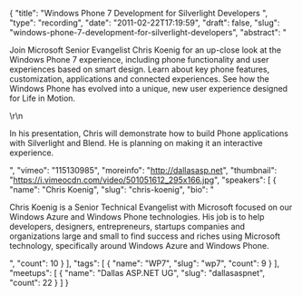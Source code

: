 {
  "title": "Windows Phone 7 Development for Silverlight Developers ",
  "type": "recording",
  "date": "2011-02-22T17:19:59",
  "draft": false,
  "slug": "windows-phone-7-development-for-silverlight-developers",
  "abstract": "<p>Join Microsoft Senior Evangelist Chris Koenig for an up-close look at the Windows Phone 7 experience, including phone functionality and user experiences based on smart design. Learn about key phone features, customization, applications and connected experiences. See how the Windows Phone has evolved into a unique, new user experience designed for Life in Motion.</p>\r\n<p>In his presentation, Chris will demonstrate how to build Phone applications with Silverlight and Blend. He is planning on making it an interactive experience.</p>",
  "vimeo": "115130985",
  "moreinfo": "http://dallasasp.net",
  "thumbnail": "https://i.vimeocdn.com/video/501051612_295x166.jpg",
  "speakers": [
    {
      "name": "Chris Koenig",
      "slug": "chris-koenig",
      "bio": "<p>Chris Koenig is a Senior Technical Evangelist with Microsoft focused on our Windows Azure and Windows Phone technologies.  His job is to help developers, designers, entrepreneurs, startups companies and organizations large and small to find success and riches using Microsoft technology, specifically around Windows Azure and Windows Phone.</p>",
      "count": 10
    }
  ],
  "tags": [
    {
      "name": "WP7",
      "slug": "wp7",
      "count": 9
    }
  ],
  "meetups": [
    {
      "name": "Dallas ASP.NET UG",
      "slug": "dallasaspnet",
      "count": 22
    }
  ]
}